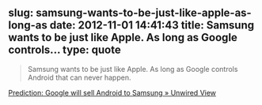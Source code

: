 slug: samsung-wants-to-be-just-like-apple-as-long-as
date: 2012-11-01 14:41:43
title: Samsung wants to be just like Apple. As long as Google controls...
type: quote
---

> Samsung wants to be just like Apple. As long as Google controls Android that can never happen.

[Prediction: Google will sell Android to Samsung » Unwired View](http://www.unwiredview.com/2012/10/29/prediction-google-will-sell-android-to-samsung/)
